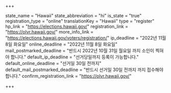 +++

state_name = "Hawaii"
state_abbreviation = "hi"
is_state = "true"
registration_type = "online"
translationKey = "Hawaii"
type = "register"
hp_link = "https://elections.hawaii.gov/"
registration_link = "https://olvr.hawaii.gov/"
more_info_link = "https://elections.hawaii.gov/voters/registration/"
ip_deadline = "2022년 11월 8일 화요일"
online_deadline = "2022년 11월 8일 화요일"
mail_postmarked_deadline = "반드시 2022년 10월 31일 월요일 까지 소인이 찍혀야 합니다."
default_ip_deadline = "선거당일까지 등록이 가능합니다."
default_online_deadline = "선거일 30일 전까지"
default_mail_postmarked_deadline = "반드시 선거일 30일 전까지 까지 접수해야 합니다."
confirm_registration_link = "https://olvr.hawaii.gov/"

+++